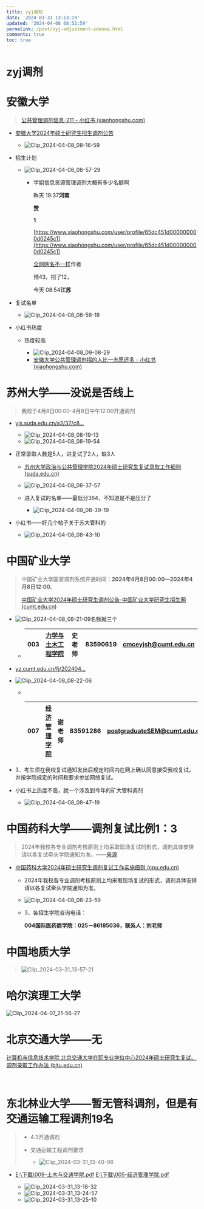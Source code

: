 ```yaml
---
title: zyj调剂
date: '2024-03-31 13:13:19'
updated: '2024-04-08 08:52:59'
permalink: /post/zyj-adjustment-zdeooa.html
comments: true
toc: true
---
```


# zyj调剂

# 安徽大学

> [公共管理调剂信息-211 - 小红书 (xiaohongshu.com)](https://www.xiaohongshu.com/explore/660826ce000000001b00afda)

* [安徽大学2024年硕士研究生招生调剂公告](https://graschool.ahu.edu.cn/2024/0404/c9537a332847/page.htm)

  * ​![Clip_2024-04-08_08-16-59](http://127.0.0.1:6806/assets/Clip_2024-04-08_08-16-59-20240408081701-263sjq9.png)​
* 招生计划

  * ​![Clip_2024-04-08_08-57-29](http://127.0.0.1:6806/assets/Clip_2024-04-08_08-57-29-20240408085736-fikdlxu.png)​

    * 学姐信息资源管理调剂大概有多少名额啊

      昨天 19:37<span style="font-weight: bold;" class="bold">河南</span>

      <span style="font-weight: bold;" class="bold">赞</span>

      <span style="font-weight: bold;" class="bold">1</span>

      [https://www.xiaohongshu.com/user/profile/65dc451d000000000d0245c1](https://www.xiaohongshu.com/user/profile/65dc451d000000000d0245c1)

      [全网网名不一样](https://www.xiaohongshu.com/user/profile/65dc451d000000000d0245c1)作者

      预43，招了12，

      今天 08:54<span style="font-weight: bold;" class="bold">江苏</span>
* 复试名单

  * ​![Clip_2024-04-08_08-58-18](http://127.0.0.1:6806/assets/Clip_2024-04-08_08-58-18-20240408085824-w1oyvdh.png)​
* 小红书热度

  * 热度较高

    * ​![Clip_2024-04-08_09-08-29](http://127.0.0.1:6806/assets/Clip_2024-04-08_09-08-29-20240408090843-iroetr0.png)​
    * [安徽大学公共管理调剂招的人比一志愿还多 - 小红书 (xiaohongshu.com)](https://www.xiaohongshu.com/explore/66060967000000001203e640)

# 苏州大学——没说是否线上

> 我校于4月8日00:00-4月8日中午12:00开通调剂

* [yjs.suda.edu.cn/a3/37/c8...](https://yjs.suda.edu.cn/a3/37/c8386a566071/page.htm)

  * ​![Clip_2024-04-08_08-19-13](http://127.0.0.1:6806/assets/Clip_2024-04-08_08-19-13-20240408081916-r409tx2.png)​
  * ​![Clip_2024-04-08_08-19-54](http://127.0.0.1:6806/assets/Clip_2024-04-08_08-19-54-20240408081955-hmsmmxo.png)​
* 正常录取人数是5人，进复试了2人，缺3人

  * [苏州大学政治与公共管理学院2024年硕士研究生复试录取工作细则 (suda.edu.cn)](https://pac.suda.edu.cn/9b/74/c3097a564084/page.htm)
  * ​![Clip_2024-04-08_08-37-57](http://127.0.0.1:6806/assets/Clip_2024-04-08_08-37-57-20240408083805-i11afxd.png)​
  * 进入复试的名单——最低分364，不知道是不是压分了

    * ​![Clip_2024-04-08_08-39-19](http://127.0.0.1:6806/assets/Clip_2024-04-08_08-39-19-20240408083923-oxdt5aj.png)​
* 小红书——好几个帖子关于苏大管科的

  * ​![Clip_2024-04-08_08-43-10](http://127.0.0.1:6806/assets/Clip_2024-04-08_08-43-10-20240408084323-lvocqep.png)​

# 中国矿业大学

> 中国矿业大学国家调剂系统开通时间：<span style="font-weight: bold;" class="bold">2024年4月8日00:00—2024年4月8日12:00</span>。
>
> [中国矿业大学2024年硕士研究生调剂公告-中国矿业大学研究生招生网 (cumt.edu.cn)](https://yz.cumt.edu.cn/info/1004/2028.htm)

* ​![Clip_2024-04-08_08-21-09](http://127.0.0.1:6806/assets/Clip_2024-04-08_08-21-09-20240408082129-afjotkn.png)名额就三个

  * |003|[力学与土木工程学院](http://cace.cumt.edu.cn/)|史老师|83590619|[cmceyjsh@cumt.edu.cn](mailto:cmceyjsh@cumt.edu.cn)|
    | :---: | :-: | :------: | :--------: | :-: |
* [yz.cumt.edu.cn/fj/202404...](https://yz.cumt.edu.cn/fj/2024040200001.pdf)
* ​![Clip_2024-04-08_08-22-06](http://127.0.0.1:6806/assets/Clip_2024-04-08_08-22-06-20240408082209-x4me68m.png)

  * ​

    |007|[经济管理学院](http://sm.cumt.edu.cn/)|谢老师|83591286|[postgraduateSEM@cumt.edu.cn](mailto:postgraduateSEM@cumt.edu.cn)|
    | :---: | :-: | :------: | :--------: | :-: |
* 3．考生须在我校复试通知发出后规定时间内在网上确认同意接受我校复试，并按学院规定的时间和要求参加网络复试。
* 小红书上热度不高，就一个涉及到今年的矿大管科调剂

  * ​![Clip_2024-04-08_08-47-19](http://127.0.0.1:6806/assets/Clip_2024-04-08_08-47-19-20240408084943-19hdnuz.png)​

# 中国药科大学——调剂复试比例1：3

> 2024年我校各专业调剂考核原则上均采取现场复试的形式，调剂具体安排请以各复试牵头学院通知为准。——[来源](https://yjszs.cpu.edu.cn/0d/0c/c10878a199948/pagem.htm)

* [中国药科大学2024年硕士研究生调剂复试工作实施细则 (cpu.edu.cn)](https://yjszs.cpu.edu.cn/0d/0c/c10878a199948/pagem.htm)

  * 2024年我校各专业调剂考核原则上均采取现场复试的形式，调剂具体安排请以各复试牵头学院通知为准。
  * ​![Clip_2024-04-08_08-23-59](http://127.0.0.1:6806/assets/Clip_2024-04-08_08-23-59-20240408082419-2idz0bk.png)
  * ​3、各招生学院咨询电话：

    <span style="font-weight: bold;" class="bold">004国际医药商学院：025－86185036，联系人：刘老师</span>

# 中国地质大学

> ​![Clip_2024-03-31_13-57-21](http://127.0.0.1:6806/assets/Clip_2024-03-31_13-57-21-20240331135735-21yvdom.png)​

# 哈尔滨理工大学

​![Clip_2024-04-07_21-56-27](http://127.0.0.1:6806/assets/Clip_2024-04-07_21-56-27-20240407215628-1w82q5x.png)​

# 北京交通大学——无

[计算机与信息技术学院 北京交通大学在职专业学位中心2024年硕士研究生复试、调剂录取工作办法 (bjtu.edu.cn)](https://scit.bjtu.edu.cn/cms/item/5355.html)

‍

# 东北林业大学——暂无管科调剂，但是有交通运输工程调剂19名

> * 4.3开通调剂
> * 交通运输工程调剂要求
>
>   * ​![Clip_2024-03-31_13-40-06](http://127.0.0.1:6806/assets/Clip_2024-03-31_13-40-06-20240331134008-z630r94.png)​

* [E:\下载\009-土木与交通学院.pdf](file:///E:/%E4%B8%8B%E8%BD%BD/009-%E5%9C%9F%E6%9C%A8%E4%B8%8E%E4%BA%A4%E9%80%9A%E5%AD%A6%E9%99%A2.pdf)   [E:\下载\005-经济管理学院.pdf](E:\下载\005-经济管理学院.pdf)​[]()

  * ![Clip_2024-03-31_13-18-32](http://127.0.0.1:6806/assets/Clip_2024-03-31_13-18-32-20240331131848-x5xpzxn.png)​
  * ​![Clip_2024-03-31_13-24-57](http://127.0.0.1:6806/assets/Clip_2024-03-31_13-24-57-20240331132503-iue4p43.png)​
  * ​![Clip_2024-03-31_13-25-10](http://127.0.0.1:6806/assets/Clip_2024-03-31_13-25-10-20240331132513-8sn4daz.png)​
